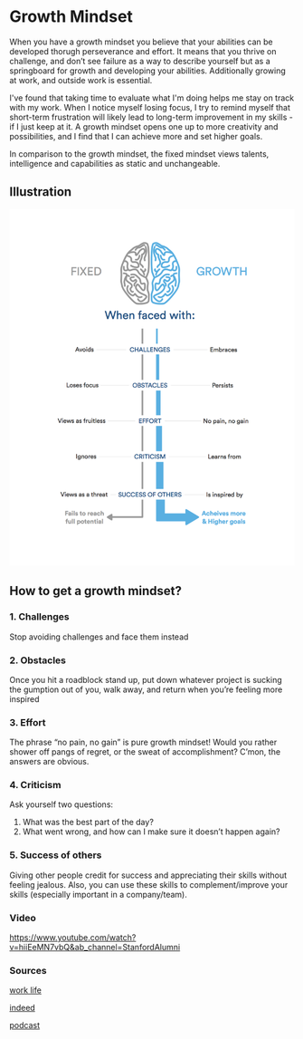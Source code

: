 # Growth Mindset

When you have a growth mindset you believe that your abilities can be developed thorugh perseverance and effort.
It means that you thrive on challenge, and don’t see failure as a way to describe yourself but as a springboard for growth and developing your abilities.
Additionally growing at work, and outside work is essential.

I've found that taking time to evaluate what I'm doing helps me stay on track with my work. When I notice myself losing focus, I try to remind myself that short-term frustration will likely lead to long-term improvement in my skills - if I just keep at it. A growth mindset 
opens one up to more creativity and possibilities, and I find that I can achieve more and set higher goals.

In comparison to the growth mindset, the fixed mindset views talents, intelligence and capabilities as static and unchangeable.

## Illustration

![](./drawings/NewGrowthMindset2.png)


## How to get a growth mindset?

### 1. Challenges
Stop avoiding challenges and face them instead

### 2. Obstacles
Once you hit a roadblock stand up, put down whatever project is sucking the gumption out of you, walk away, and return when you’re feeling more inspired
### 3. Effort
The phrase “no pain, no gain” is pure growth mindset!
Would you rather shower off pangs of regret, or the sweat of accomplishment? C’mon, the answers are obvious.
### 4. Criticism
Ask yourself two questions:
1. What was the best part of the day?
2. What went wrong, and how can I make sure it doesn’t happen again?

### 5. Success of others

Giving other people credit for success and appreciating their skills without feeling jealous. 
Also, you can use these skills to complement/improve your skills (especially important in a company/team).


### Video
https://www.youtube.com/watch?v=hiiEeMN7vbQ&ab_channel=StanfordAlumni

### Sources

[work life](https://www.atlassian.com/blog/inside-atlassian/growth-mindset)

[indeed](https://www.indeed.com/career-advice/career-development/fixed-vs-growth-mindset)

[podcast](https://soundcloud.com/atlassian-software/perseverance-gumption-traps-and-maintaining-a-growth-mindset)



